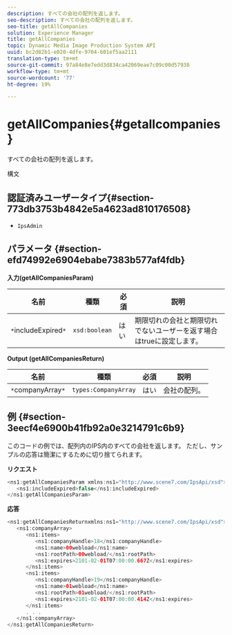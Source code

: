 ```yaml
---
description: すべての会社の配列を返します。
seo-description: すべての会社の配列を返します。
seo-title: getAllCompanies
solution: Experience Manager
title: getAllCompanies
topic: Dynamic Media Image Production System API
uuid: bc2d82b1-e020-4dfe-9704-601ef5aa2111
translation-type: tm+mt
source-git-commit: 97a84e8e7edd3d834ca42069eae7c09c00d57938
workflow-type: tm+mt
source-wordcount: '77'
ht-degree: 19%

---
```



# getAllCompanies{#getallcompanies}

すべての会社の配列を返します。

構文

## 認証済みユーザータイプ{#section-773db3753b4842e5a4623ad810176508}

* `IpsAdmin`

## パラメータ {#section-efd74992e6904ebabe7383b577af4fdb}

**入力(getAllCompaniesParam)**

| 名前 | 種類 | 必須 | 説明 |
|---|---|---|---|
| `*`includeExpired`*` | `xsd:boolean` | はい | 期限切れの会社と期限切れでないユーザーを返す場合はtrueに設定します。 |

**Output (getAllCompaniesReturn)**

| 名前 | 種類 | 必須 | 説明 |
|---|---|---|---|
| `*`companyArray`*` | `types:CompanyArray` | はい | 会社の配列。 |

## 例 {#section-3eecf4e6900b41fb92a0e3214791c6b9}

このコードの例では、配列内のIPS内のすべての会社を返します。 ただし、サンプルの応答は簡潔にするために切り捨てられます。

**リクエスト**

```java
<ns1:getAllCompaniesParam xmlns:ns1="http://www.scene7.com/IpsApi/xsd">
   <ns1:includeExpired>false</ns1:includeExpired>
</ns1:getAllCompaniesParam>
```

**応答**

```java
<ns1:getAllCompaniesReturnxmlns:ns1="http://www.scene7.com/IpsApi/xsd">
   <ns1:companyArray>
      <ns1:items>
         <ns1:companyHandle>18</ns1:companyHandle>
         <ns1:name>00webload</ns1:name>
         <ns1:rootPath>00webload/</ns1:rootPath>
         <ns1:expires>2101-02-01T07:00:00.667Z</ns1:expires>
      </ns1:items>
      <ns1:items>
         <ns1:companyHandle>19</ns1:companyHandle>
         <ns1:name>01webload</ns1:name>
         <ns1:rootPath>01webload/</ns1:rootPath>
         <ns1:expires>2101-02-01T07:00:00.414Z</ns1:expires>
      </ns1:items>
      . . .
   </ns1:companyArray>
</ns1:getAllCompaniesReturn>
```

